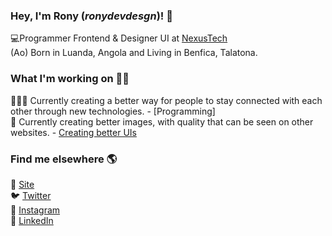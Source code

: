 ### Hey, I'm Rony (*ronydevdesgn*)! 👋

💻Programmer Frontend & Designer UI at [NexusTech](https://nexustech-eng.vercel.app/) <br>
(Ao) Born in Luanda, Angola and Living in Benfica, Talatona.

### What I'm working on 👨‍💻

👨🏽‍💻 Currently creating a better way for people to stay connected with each other through new technologies. - [Programming] <br>
🎨 Currently creating better images, with quality that can be seen on other websites. - [Creating better UIs](https://www.figma.com/design/ykJTlhq8IwCQAAKqtGLQP6/pricing-page-App-NexusCareHealth?node-id=0-1&t=0NejICZSxVGlihHU-0) <br>

### Find me elsewhere 🌎

🚀 [Site](https://nexustech-eng.vercel.app/) <br>
🐦 [Twitter](https://twitter.com/ronydev_desgn) <br>
📸 [Instagram](https://www.instagram.com/_ronybdesgn/) <br>
💼 [LinkedIn](https://www.linkedin.com/in/rodiv%C3%A2nio-da-costa-986b13289/) <br>
